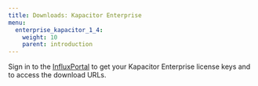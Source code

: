 ```yaml
---
title: Downloads: Kapacitor Enterprise
menu:
  enterprise_kapacitor_1_4:
    weight: 10
    parent: introduction
---
```


Sign in to the [InfluxPortal](https://portal.influxdata.com/) to get your Kapacitor Enterprise license keys and to access the download URLs.
